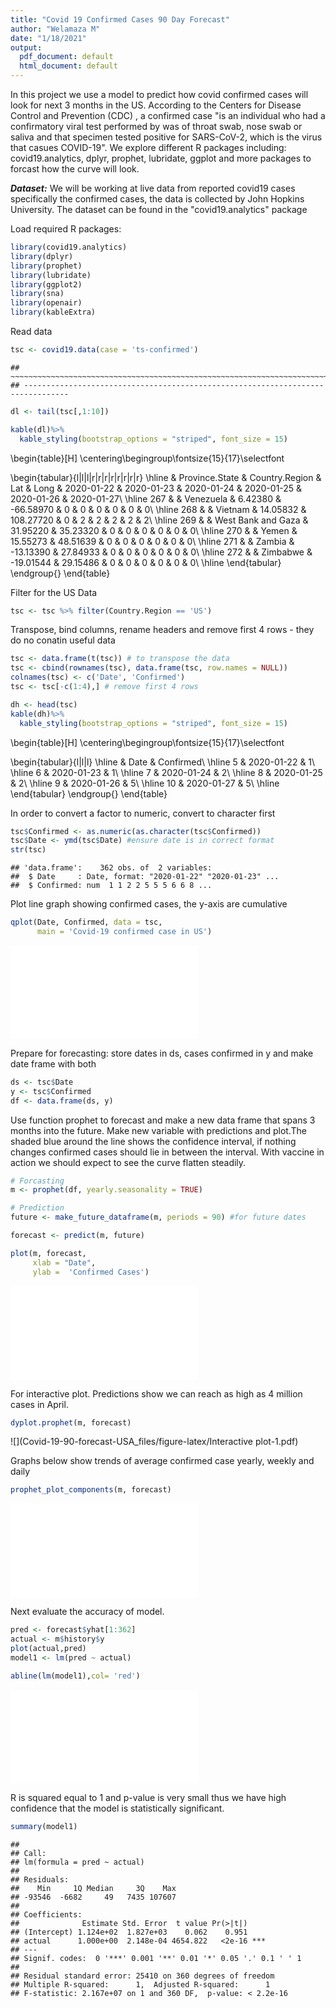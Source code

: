 ```yaml
---
title: "Covid 19 Confirmed Cases 90 Day Forecast"
author: "Welamaza M"
date: "1/18/2021"
output:
  pdf_document: default
  html_document: default
---
```


In this project we use a model to predict how covid confirmed cases will look for next 3 months in the US. According to the Centers for Disease Control and Prevention (CDC) , a confirmed case "is an individual who had a confirmatory viral test performed by was of throat swab, nose swab or saliva and that specimen tested positive for SARS-CoV-2, which is the virus that casues COVID-19". We explore different R packages including: covid19.analytics, dplyr, prophet, lubridate, ggplot and more packages to forcast how the curve will look.


***Dataset:*** We will be working at live data from reported covid19 cases specifically the confirmed cases, the data is collected by John Hopkins University. The dataset can be found in the "covid19.analytics" package



Load required R packages:

```r
library(covid19.analytics)
library(dplyr)
library(prophet)
library(lubridate)
library(ggplot2)
library(sna)
library(openair)
library(kableExtra)
```
Read data

```r
tsc <- covid19.data(case = 'ts-confirmed')
```

```
## ~~~~~~~~~~~~~~~~~~~~~~~~~~~~~~~~~~~~~~~~~~~~~~~~~~~~~~~~~~~~~~~~~~~~~~~~~~~~~~~~ 
## --------------------------------------------------------------------------------
```

```r
dl <- tail(tsc[,1:10])
```

```r
kable(dl)%>%
  kable_styling(bootstrap_options = "striped", font_size = 15)
```

\begin{table}[H]
\centering\begingroup\fontsize{15}{17}\selectfont

\begin{tabular}{l|l|l|r|r|r|r|r|r|r|r}
\hline
  & Province.State & Country.Region & Lat & Long & 2020-01-22 & 2020-01-23 & 2020-01-24 & 2020-01-25 & 2020-01-26 & 2020-01-27\\
\hline
267 &  & Venezuela & 6.42380 & -66.58970 & 0 & 0 & 0 & 0 & 0 & 0\\
\hline
268 &  & Vietnam & 14.05832 & 108.27720 & 0 & 2 & 2 & 2 & 2 & 2\\
\hline
269 &  & West Bank and Gaza & 31.95220 & 35.23320 & 0 & 0 & 0 & 0 & 0 & 0\\
\hline
270 &  & Yemen & 15.55273 & 48.51639 & 0 & 0 & 0 & 0 & 0 & 0\\
\hline
271 &  & Zambia & -13.13390 & 27.84933 & 0 & 0 & 0 & 0 & 0 & 0\\
\hline
272 &  & Zimbabwe & -19.01544 & 29.15486 & 0 & 0 & 0 & 0 & 0 & 0\\
\hline
\end{tabular}
\endgroup{}
\end{table}

Filter for the US Data


```r
tsc <- tsc %>% filter(Country.Region == 'US')
```

Transpose, bind columns, rename headers and remove first 4 rows - they do no conatin useful data

```r
tsc <- data.frame(t(tsc)) # to transpose the data 
tsc <- cbind(rownames(tsc), data.frame(tsc, row.names = NULL))
colnames(tsc) <- c('Date', 'Confirmed')
tsc <- tsc[-c(1:4),] # remove first 4 rows

dh <- head(tsc)
kable(dh)%>%
  kable_styling(bootstrap_options = "striped", font_size = 15)
```

\begin{table}[H]
\centering\begingroup\fontsize{15}{17}\selectfont

\begin{tabular}{l|l|l}
\hline
  & Date & Confirmed\\
\hline
5 & 2020-01-22 & 1\\
\hline
6 & 2020-01-23 & 1\\
\hline
7 & 2020-01-24 & 2\\
\hline
8 & 2020-01-25 & 2\\
\hline
9 & 2020-01-26 & 5\\
\hline
10 & 2020-01-27 & 5\\
\hline
\end{tabular}
\endgroup{}
\end{table}

In order to convert a factor to numeric, convert to character first

```r
tsc$Confirmed <- as.numeric(as.character(tsc$Confirmed))
tsc$Date <- ymd(tsc$Date) #ensure date is in correct format
str(tsc) 
```

```
## 'data.frame':	362 obs. of  2 variables:
##  $ Date     : Date, format: "2020-01-22" "2020-01-23" ...
##  $ Confirmed: num  1 1 2 2 5 5 5 6 6 8 ...
```
Plot line graph showing confirmed cases, the y-axis are cumulative

```r
qplot(Date, Confirmed, data = tsc,
      main = 'Covid-19 confirmed case in US')
```

![](Covid-19-90-forecast-USA_files/figure-latex/unnamed-chunk-4-1.pdf)<!-- --> 




Prepare for forecasting: store dates in ds, cases confirmed in y and make date frame with  both


```r
ds <- tsc$Date
y <- tsc$Confirmed
df <- data.frame(ds, y)
```

Use function prophet to forecast and make a new data frame that spans 3 months into the future. Make new variable with predictions and plot.The shaded blue around the line shows the confidence interval, if nothing changes confirmed cases should lie in between the interval. With vaccine in action we should expect to see the curve flatten steadily.

```r
# Forcasting 
m <- prophet(df, yearly.seasonality = TRUE)

# Prediction
future <- make_future_dataframe(m, periods = 90) #for future dates 

forecast <- predict(m, future)

plot(m, forecast,
     xlab = "Date",
     ylab =  'Confirmed Cases')
```

![](Covid-19-90-forecast-USA_files/figure-latex/Forcast-1.pdf)<!-- --> 


For interactive plot. Predictions show we can reach as high as 4 million cases in April.

```r
dyplot.prophet(m, forecast) 
```

![](Covid-19-90-forecast-USA_files/figure-latex/Interactive plot-1.pdf)<!-- --> 



Graphs below show trends of average confirmed case yearly, weekly and daily

```r
prophet_plot_components(m, forecast)
```

![](Covid-19-90-forecast-USA_files/figure-latex/unnamed-chunk-6-1.pdf)<!-- --> 
 
Next evaluate the accuracy of model. 

```r
pred <- forecast$yhat[1:362]
actual <- m$history$y
plot(actual,pred)
model1 <- lm(pred ~ actual)

abline(lm(model1),col= 'red')
```

![](Covid-19-90-forecast-USA_files/figure-latex/unnamed-chunk-7-1.pdf)<!-- --> 

R is squared equal to 1 and p-value is very small thus we have high confidence that the model is statistically significant. 

```r
summary(model1)
```

```
## 
## Call:
## lm(formula = pred ~ actual)
## 
## Residuals:
##    Min     1Q Median     3Q    Max 
## -93546  -6682     49   7435 107607 
## 
## Coefficients:
##              Estimate Std. Error  t value Pr(>|t|)    
## (Intercept) 1.124e+02  1.827e+03    0.062    0.951    
## actual      1.000e+00  2.148e-04 4654.822   <2e-16 ***
## ---
## Signif. codes:  0 '***' 0.001 '**' 0.01 '*' 0.05 '.' 0.1 ' ' 1
## 
## Residual standard error: 25410 on 360 degrees of freedom
## Multiple R-squared:      1,	Adjusted R-squared:      1 
## F-statistic: 2.167e+07 on 1 and 360 DF,  p-value: < 2.2e-16
```

